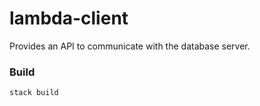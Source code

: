 # lambda-client

Provides an API to communicate with the database server.

### Build

```sh
stack build
```
